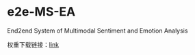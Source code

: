 # e2e-MS-EA
End2end System of Multimodal Sentiment and Emotion Analysis

权重下载链接：[link](https://pan.baidu.com/s/1Zooj1yxkg-HBXWWlGLKtYA?pwd=z9pm)
